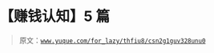 # 【赚钱认知】5 篇

> 原文：[`www.yuque.com/for_lazy/thfiu8/csn2g1guv328unu0`](https://www.yuque.com/for_lazy/thfiu8/csn2g1guv328unu0)

